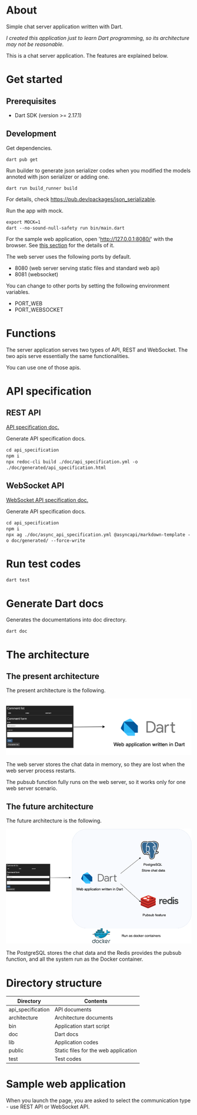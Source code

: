 # About

Simple chat server application written with Dart.

*I created this application just to learn Dart programming, so its architecture may not be reasonable.*

This is a chat server application.
The features are explained below.

# Get started

## Prerequisites

* Dart SDK (version >= 2.17.1)

## Development

Get dependencies.
```shell
dart pub get
```

Run builder to generate json serializer codes when you modified the models annoted with json serializer or adding one.
```
dart run build_runner build
```
For details, check https://pub.dev/packages/json_serializable.

Run the app with mock.
```
export MOCK=1
dart --no-sound-null-safety run bin/main.dart
```

For the sample web application, open 'http://127.0.0.1:8080/' with the browser.
See [this section](#sample-web-application) for the details of it.

The web server uses the following ports by default.
* 8080 (web server serving static files and standard web api)
* 8081 (websocket)

You can change to other ports by setting the following environment variables.
* PORT_WEB
* PORT_WEBSOCKET


# Functions

The server application serves two types of API, REST and WebSocket. The two apis serve essentially the same functionalities. 

You can use one of those apis.


# API specification

## REST API

[API specification doc.](./api_specification/doc/generated/api_specification.html)

Generate API specification docs.
```
cd api_specification
npm i
npx redoc-cli build ./doc/api_specification.yml -o ./doc/generated/api_specification.html
```

## WebSocket API

[WebSocket API specification doc.](./api_specification/doc/generated/asyncapi.md)

Generate API specification docs.
```
cd api_specification
npm i
npx ag ./doc/async_api_specification.yml @asyncapi/markdown-template -o doc/generated/ --force-write
```


# Run test codes

```
dart test
```

# Generate Dart docs

Generates the documentations into doc directory.
```
dart doc
```

# The architecture

## The present architecture

The present architecture is the following.

![architecture.png](./architecture/architecture.drawio.png)

The web server stores the chat data in memory, so they are lost when the web server process restarts.

The pubsub function fully runs on the web server, so it works only for one web server scenario.

## The future architecture

The future architecture is the following.

![architecture_future.png](./architecture/architecture_future.drawio.png)

The PostgreSQL stores the chat data and the Redis provides the pubsub function, and all the system run as the Docker container.

# Directory structure

| Directory  | Contents |
| ------------- | ------------- |
| api_specification  | API documents  |
| architecture  | Architecture documents  |
| bin  | Application start script  |
| doc  | Dart docs  |
| lib  | Application codes  |
| public  | Static files for the web application  |
| test  | Test codes  |


# Sample web application

When you launch the page, you are asked to select the communication type - use REST API or WebSocket API.
